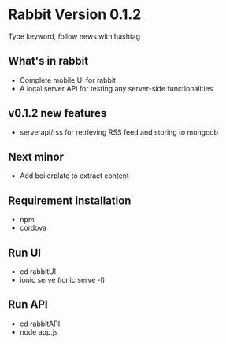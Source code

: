 # Rabbit Version 0.1.2
Type keyword, follow news with hashtag

## What's in rabbit
* Complete mobile UI for rabbit
* A local server API for testing any server-side functionalities

## v0.1.2 new features
* serverapi/rss for retrieving RSS feed and storing to mongodb

## Next minor
* Add boilerplate to extract content

## Requirement installation
* npm
* cordova

## Run UI
* cd rabbitUI
* ionic serve (ionic serve -l)

## Run API
* cd rabbitAPI
* node app.js